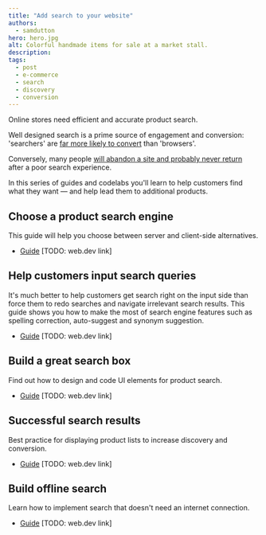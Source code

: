 ```yaml
---
title: "Add search to your website"
authors:
  - samdutton
hero: hero.jpg
alt: Colorful handmade items for sale at a market stall.
description:
tags:
  - post
  - e-commerce
  - search
  - discovery
  - conversion
---
```


Online stores need efficient and accurate product search.

Well designed search is a prime source of engagement and conversion: 'searchers'
are [far more likely to convert](https://www.bigcommerce.co.uk/blog/ecommerce-site-search/#your-on-site-search-optimization-checklist)
than 'browsers'.

Conversely, many people [will abandon a site and probably never return](https://baymard.com/blog/mobile-ecommerce-search-and-navigation)
after a poor search experience.

In this series of guides and codelabs you'll learn to help customers find what
they want — and help lead them to additional products.

## Choose a product search engine

This guide will help you choose between server and client-side alternatives.

+   [Guide]()
    [TODO: web.dev link]

## Help customers input search queries

It's much better to help customers get search right on the input side than force
them to redo searches and navigate irrelevant search results. This guide shows
you how to make the most of search engine features such as spelling correction,
auto-suggest and synonym suggestion.

+   [Guide]()
    [TODO: web.dev link]

## Build a great search box

Find out how to design and code UI elements for product search.

+   [Guide]()
    [TODO: web.dev link]

## Successful search results

Best practice for displaying product lists to increase discovery and
conversion.

+   [Guide]()
    [TODO: web.dev link]

## Build offline search

Learn how to implement search that doesn't need an internet connection.

+   [Guide]()
    [TODO: web.dev link]
